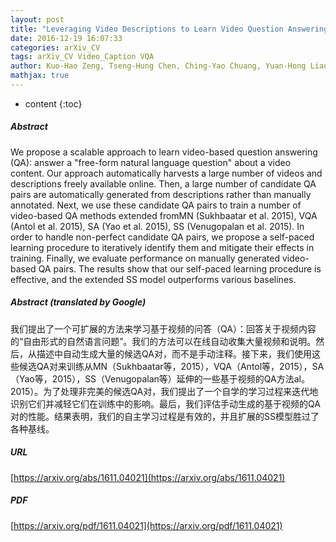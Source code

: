 ```yaml
---
layout: post
title: "Leveraging Video Descriptions to Learn Video Question Answering"
date: 2016-12-19 16:07:33
categories: arXiv_CV
tags: arXiv_CV Video_Caption VQA
author: Kuo-Hao Zeng, Tseng-Hung Chen, Ching-Yao Chuang, Yuan-Hong Liao, Juan Carlos Niebles, Min Sun
mathjax: true
---
```


* content
{:toc}

##### Abstract
We propose a scalable approach to learn video-based question answering (QA): answer a "free-form natural language question" about a video content. Our approach automatically harvests a large number of videos and descriptions freely available online. Then, a large number of candidate QA pairs are automatically generated from descriptions rather than manually annotated. Next, we use these candidate QA pairs to train a number of video-based QA methods extended fromMN (Sukhbaatar et al. 2015), VQA (Antol et al. 2015), SA (Yao et al. 2015), SS (Venugopalan et al. 2015). In order to handle non-perfect candidate QA pairs, we propose a self-paced learning procedure to iteratively identify them and mitigate their effects in training. Finally, we evaluate performance on manually generated video-based QA pairs. The results show that our self-paced learning procedure is effective, and the extended SS model outperforms various baselines.

##### Abstract (translated by Google)
我们提出了一个可扩展的方法来学习基于视频的问答（QA）：回答关于视频内容的“自由形式的自然语言问题”。我们的方法可以在线自动收集大量视频和说明。然后，从描述中自动生成大量的候选QA对，而不是手动注释。接下来，我们使用这些候选QA对来训练从MN（Sukhbaatar等，2015），VQA（Antol等，2015），SA（Yao等，2015），SS（Venugopalan等）延伸的一些基于视频的QA方法al。2015）。为了处理非完美的候选QA对，我们提出了一个自学的学习过程来迭代地识别它们并减轻它们在训练中的影响。最后，我们评估手动生成的基于视频的QA对的性能。结果表明，我们的自主学习过程是有效的，并且扩展的SS模型胜过了各种基线。

##### URL
[https://arxiv.org/abs/1611.04021](https://arxiv.org/abs/1611.04021)

##### PDF
[https://arxiv.org/pdf/1611.04021](https://arxiv.org/pdf/1611.04021)

